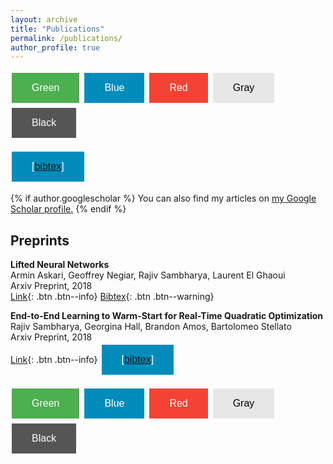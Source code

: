 ```yaml
---
layout: archive
title: "Publications"
permalink: /publications/
author_profile: true
---
```


<style>
.button {
  background-color: #4CAF50; /* Green */
  border: none;
  color: white;
  padding: 15px 32px;
  text-align: center;
  text-decoration: none;
  display: inline-block;
  font-size: 16px;
  margin: 4px 2px;
  cursor: pointer;
}

.button2 {background-color: #008CBA;} /* Blue */
.button3 {background-color: #f44336;} /* Red */ 
.button4 {background-color: #e7e7e7; color: black;} /* Gray */ 
.button5 {background-color: #555555;} /* Black */
</style>

<button class="button">Green</button>
<button class="button button2">Blue</button>
<button class="button button3">Red</button>
<button class="button button4">Gray</button>
<button class="button button5">Black</button>

<button class="button button2">
[<a href='javascript:;'
    onclick='$("#bib_e2e_qp").toggle()'>bibtex</a>]
</button>


{% if author.googlescholar %}
  You can also find my articles on <u><a href="{{author.googlescholar}}">my Google Scholar profile</a>.</u>
{% endif %}

## Preprints
**Lifted Neural Networks**\
Armin Askari, Geoffrey Negiar, Rajiv Sambharya, Laurent El Ghaoui\
Arxiv Preprint, 2018\
[Link](https://arxiv.org/pdf/1805.01532.pdf){: .btn .btn--info}
[Bibtex](https://dblp.uni-trier.de/rec/journals/corr/abs-1805-01532.html?view=bibtex){: .btn .btn--warning}

**End-to-End Learning to Warm-Start for Real-Time Quadratic Optimization**\
Rajiv Sambharya, Georgina Hall, Brandon Amos, Bartolomeo Stellato\
Arxiv Preprint, 2018\
[Link](https://arxiv.org/pdf/2212.08260.pdf){: .btn .btn--info}
<button class="button button2">
[<a href='javascript:;'
    onclick='$("#bib_e2e_qp").toggle()'>bibtex</a>]
</button>
    
<div id="bib_e2e_qp" style="text-align: justify; display: none" markdown="1">
<pre>@misc{sambharya2022endtoend,
      title={End-to-End Learning to Warm-Start for Real-Time Quadratic Optimization}, 
      author={Rajiv Sambharya and Georgina Hall and Brandon Amos and Bartolomeo Stellato},
      year={2022},
      eprint={2212.08260},
      archivePrefix={arXiv},
      primaryClass={math.OC}
}
</pre>
</div>

<button class="button">Green</button>
<button class="button button2">Blue</button>
<button class="button button3">Red</button>
<button class="button button4">Gray</button>
<button class="button button5">Black</button>


